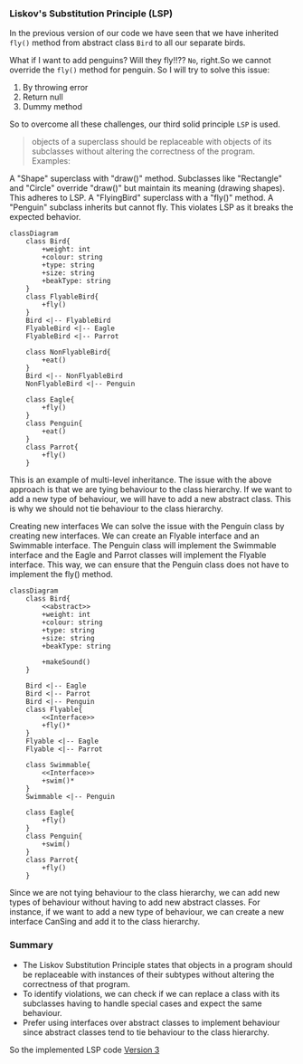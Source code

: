 ### Liskov's Substitution Principle (LSP)

In the previous version of our code we have seen that we have inherited `fly()` method from abstract class `Bird` to all
our separate birds.

What if I want to add penguins? Will they fly!!?? `No`, right.So we cannot override the `fly()` method for penguin.
So I will try to solve this issue:
1. By throwing error
2. Return null
3. Dummy method

So to overcome all these challenges, our third solid principle `LSP` is used.

>  objects of a superclass should be replaceable with objects of its subclasses without altering the correctness of the
> program.
Examples:

A "Shape" superclass with "draw()" method. Subclasses like "Rectangle" and "Circle" override "draw()" but maintain its 
meaning (drawing shapes). This adheres to LSP.
A "FlyingBird" superclass with a "fly()" method. A "Penguin" subclass inherits but cannot fly. This violates LSP as it 
breaks the expected behavior.

```mermaid
classDiagram
    class Bird{
        +weight: int
        +colour: string
        +type: string
        +size: string
        +beakType: string
    }
    class FlyableBird{
        +fly()
    }
    Bird <|-- FlyableBird
    FlyableBird <|-- Eagle
    FlyableBird <|-- Parrot
    
    class NonFlyableBird{
        +eat()
    }
    Bird <|-- NonFlyableBird
    NonFlyableBird <|-- Penguin

    class Eagle{
        +fly()
    }
    class Penguin{
        +eat()
    }
    class Parrot{
        +fly()
    }
```
This is an example of multi-level inheritance.
The issue with the above approach is that we are tying behaviour to the class hierarchy.
If we want to add a new type of behaviour, we will have to add a new abstract class. This is why we should not tie behaviour to the class hierarchy.

Creating new interfaces
We can solve the issue with the Penguin class by creating new interfaces. We can create an Flyable interface and an Swimmable interface. The Penguin class will implement the Swimmable interface and the Eagle and Parrot classes will implement the Flyable interface. This way, we can ensure that the Penguin class does not have to implement the fly() method.
```mermaid
classDiagram
    class Bird{
        <<abstract>>
        +weight: int
        +colour: string
        +type: string
        +size: string
        +beakType: string

        +makeSound()
    }

    Bird <|-- Eagle
    Bird <|-- Parrot
    Bird <|-- Penguin
    class Flyable{
        <<Interface>> 
        +fly()*
    }
    Flyable <|-- Eagle
    Flyable <|-- Parrot
    
    class Swimmable{
        <<Interface>> 
        +swim()*
    }
    Swimmable <|-- Penguin

    class Eagle{
        +fly()
    }
    class Penguin{
        +swim()
    }
    class Parrot{
        +fly()
    }

```
Since we are not tying behaviour to the class hierarchy, we can add new types of behaviour without having to add new abstract classes. For instance, if we want to add a new type of behaviour, we can create a new interface CanSing and add it to the class hierarchy.

### Summary
- The Liskov Substitution Principle states that objects in a program should be replaceable with instances of their subtypes without altering the correctness of that program.
- To identify violations, we can check if we can replace a class with its subclasses having to handle special cases and expect the same behaviour.
- Prefer using interfaces over abstract classes to implement behaviour since abstract classes tend to tie behaviour to the class hierarchy.

So the implemented LSP code [Version 3](../../code/LSP/v3/Bird.java)